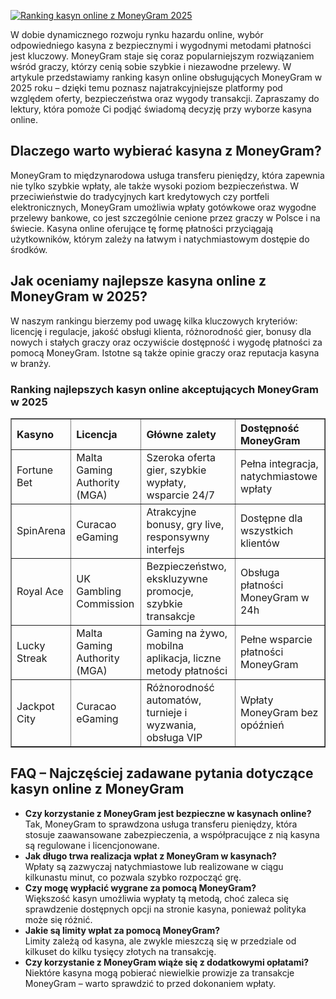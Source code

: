 [![Ranking kasyn online z MoneyGram 2025](https://123-caf.pages.dev/gitsignup.png)](https://vrmoo.ru/Bt82HjjY)

<div>     <p>W dobie dynamicznego rozwoju rynku hazardu online, wybór odpowiedniego kasyna z bezpiecznymi i wygodnymi metodami płatności jest kluczowy. MoneyGram staje się coraz popularniejszym rozwiązaniem wśród graczy, którzy cenią sobie szybkie i niezawodne przelewy. W artykule przedstawiamy ranking kasyn online obsługujących MoneyGram w 2025 roku – dzięki temu poznasz najatrakcyjniejsze platformy pod względem oferty, bezpieczeństwa oraz wygody transakcji. Zapraszamy do lektury, która pomoże Ci podjąć świadomą decyzję przy wyborze kasyna online.</p>      <h2>Dlaczego warto wybierać kasyna z MoneyGram?</h2>   <p>MoneyGram to międzynarodowa usługa transferu pieniędzy, która zapewnia nie tylko szybkie wpłaty, ale także wysoki poziom bezpieczeństwa. W przeciwieństwie do tradycyjnych kart kredytowych czy portfeli elektronicznych, MoneyGram umożliwia wpłaty gotówkowe oraz wygodne przelewy bankowe, co jest szczególnie cenione przez graczy w Polsce i na świecie. Kasyna online oferujące tę formę płatności przyciągają użytkowników, którym zależy na łatwym i natychmiastowym dostępie do środków.</p>    <h2>Jak oceniamy najlepsze kasyna online z MoneyGram w 2025?</h2>   <p>W naszym rankingu bierzemy pod uwagę kilka kluczowych kryteriów: licencję i regulacje, jakość obsługi klienta, różnorodność gier, bonusy dla nowych i stałych graczy oraz oczywiście dostępność i wygodę płatności za pomocą MoneyGram. Istotne są także opinie graczy oraz reputacja kasyna w branży.</p>    <h3>Ranking najlepszych kasyn online akceptujących MoneyGram w 2025</h3>   <table border="1" cellpadding="8" cellspacing="0" style="border-collapse:collapse; width:100%; max-width:700px; text-align:left;">     <thead>       <tr>         <th>Kasyno</th>         <th>Licencja</th>         <th>Główne zalety</th>         <th>Dostępność MoneyGram</th>       </tr>     </thead>     <tbody>       <tr>         <td>Fortune Bet</td>         <td>Malta Gaming Authority (MGA)</td>         <td>Szeroka oferta gier, szybkie wypłaty, wsparcie 24/7</td>         <td>Pełna integracja, natychmiastowe wpłaty</td>       </tr>       <tr>         <td>SpinArena</td>         <td>Curacao eGaming</td>         <td>Atrakcyjne bonusy, gry live, responsywny interfejs</td>         <td>Dostępne dla wszystkich klientów</td>       </tr>       <tr>         <td>Royal Ace</td>         <td>UK Gambling Commission</td>         <td>Bezpieczeństwo, ekskluzywne promocje, szybkie transakcje</td>         <td>Obsługa płatności MoneyGram w 24h</td>       </tr>       <tr>         <td>Lucky Streak</td>         <td>Malta Gaming Authority (MGA)</td>         <td>Gaming na żywo, mobilna aplikacja, liczne metody płatności</td>         <td>Pełne wsparcie płatności MoneyGram</td>       </tr>       <tr>         <td>Jackpot City</td>         <td>Curacao eGaming</td>         <td>Różnorodność automatów, turnieje i wyzwania, obsługa VIP</td>         <td>Wpłaty MoneyGram bez opóźnień</td>       </tr>     </tbody>   </table>    <h2>FAQ – Najczęściej zadawane pytania dotyczące kasyn online z MoneyGram</h2>   <ul>     <li><strong>Czy korzystanie z MoneyGram jest bezpieczne w kasynach online?</strong><br>Tak, MoneyGram to sprawdzona usługa transferu pieniędzy, która stosuje zaawansowane zabezpieczenia, a współpracujące z nią kasyna są regulowane i licencjonowane.</li>      <li><strong>Jak długo trwa realizacja wpłat z MoneyGram w kasynach?</strong><br>Wpłaty są zazwyczaj natychmiastowe lub realizowane w ciągu kilkunastu minut, co pozwala szybko rozpocząć grę.</li>      <li><strong>Czy mogę wypłacić wygrane za pomocą MoneyGram?</strong><br>Większość kasyn umożliwia wypłaty tą metodą, choć zaleca się sprawdzenie dostępnych opcji na stronie kasyna, ponieważ polityka może się różnić.</li>      <li><strong>Jakie są limity wpłat za pomocą MoneyGram?</strong><br>Limity zależą od kasyna, ale zwykle mieszczą się w przedziale od kilkuset do kilku tysięcy złotych na transakcję.</li>      <li><strong>Czy korzystanie z MoneyGram wiąże się z dodatkowymi opłatami?</strong><br>Niektóre kasyna mogą pobierać niewielkie prowizje za transakcje MoneyGram – warto sprawdzić to przed dokonaniem wpłaty.</li>   </ul> </div>